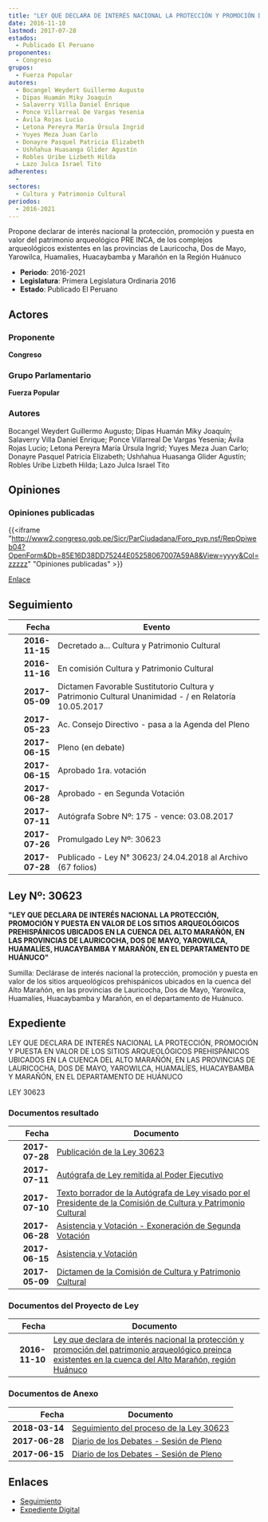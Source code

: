 ```yaml
---
title: "LEY QUE DECLARA DE INTERÉS NACIONAL LA PROTECCIÓN Y PROMOCIÓN DEL PATRIMONIO ARQUEOLÓGICO PREINCA EXISTENTES EN LA CUENCA DEL ALTO MARAÑÓN, REGIÓN HUÁNUCO"
date: 2016-11-10
lastmod: 2017-07-28
estados: 
  - Publicado El Peruano
proponentes: 
  - Congreso
grupos: 
  - Fuerza Popular
autores: 
  - Bocangel Weydert Guillermo Augusto
  - Dipas Huamán Miky Joaquín
  - Salaverry Villa Daniel Enrique
  - Ponce Villarreal De Vargas Yesenia
  - Ávila Rojas Lucio
  - Letona Pereyra María Úrsula Ingrid
  - Yuyes Meza Juan Carlo
  - Donayre Pasquel Patricia Elizabeth
  - Ushñahua Huasanga Glider Agustín
  - Robles Uribe Lizbeth Hilda
  - Lazo Julca Israel Tito
adherentes: 
  - 
sectores: 
  - Cultura y Patrimonio Cultural
periodos: 
  - 2016-2021
---
```


Propone declarar de interés nacional la protección, promoción y puesta en valor del patrimonio arqueológico PRE INCA, de los complejos arqueológicos existentes en las provincias de Lauricocha, Dos de Mayo, Yarowilca, Huamalies, Huacaybamba y Marañón en la Región Huánuco

- **Periodo**: 2016-2021
- **Legislatura**: Primera Legislatura Ordinaria 2016
- **Estado**: Publicado El Peruano

## Actores

### Proponente

**Congreso**

### Grupo Parlamentario

**Fuerza Popular**

### Autores

Bocangel Weydert Guillermo Augusto; Dipas Huamán Miky Joaquín; Salaverry Villa Daniel Enrique; Ponce Villarreal De Vargas Yesenia; Ávila Rojas Lucio; Letona Pereyra María Úrsula Ingrid; Yuyes Meza Juan Carlo; Donayre Pasquel Patricia Elizabeth; Ushñahua Huasanga Glider Agustín; Robles Uribe Lizbeth Hilda; Lazo Julca Israel Tito


## Opiniones

### Opiniones publicadas

{{<iframe "http://www2.congreso.gob.pe/Sicr/ParCiudadana/Foro_pvp.nsf/RepOpiweb04?OpenForm&Db=85E16D38DD75244E05258067007A59A8&View=yyyy&Col=zzzzz" "Opiniones publicadas" >}}

[Enlace](http://www2.congreso.gob.pe/Sicr/ParCiudadana/Foro_pvp.nsf/RepOpiweb04?OpenForm&Db=85E16D38DD75244E05258067007A59A8&View=yyyy&Col=zzzzz)

## Seguimiento

| Fecha | Evento |
|------:|--------|
| **2016-11-15** | Decretado a... Cultura y Patrimonio Cultural|
| **2016-11-16** | En comisión Cultura y Patrimonio Cultural|
| **2017-05-09** | Dictamen Favorable Sustitutorio Cultura y Patrimonio Cultural Unanimidad - / en Relatoría 10.05.2017|
| **2017-05-23** | Ac. Consejo Directivo - pasa a la Agenda del Pleno|
| **2017-06-15** | Pleno (en debate)|
| **2017-06-15** | Aprobado 1ra. votación|
| **2017-06-28** | Aprobado - en Segunda Votación|
| **2017-07-11** | Autógrafa Sobre Nº: 175 - vence: 03.08.2017|
| **2017-07-26** | Promulgado Ley Nº: 30623|
| **2017-07-28** | Publicado - Ley N° 30623/ 24.04.2018 al Archivo (67 folios)|

## Ley Nº: 30623

**"LEY QUE DECLARA DE INTERÉS NACIONAL LA PROTECCIÓN, PROMOCIÓN Y PUESTA EN VALOR DE LOS SITIOS ARQUEOLÓGICOS PREHISPÁNICOS UBICADOS EN LA CUENCA DEL ALTO MARAÑÓN, EN LAS PROVINCIAS DE LAURICOCHA, DOS DE MAYO, YAROWILCA, HUAMALÍES, HUACAYBAMBA Y MARAÑÓN, EN EL DEPARTAMENTO DE HUÁNUCO"**

Sumilla: Declárase de interés nacional la protección, promoción y puesta en valor de los sitios arqueológicos prehispánicos ubicados en la cuenca del Alto Marañón, en las provincias de Lauricocha, Dos de Mayo, Yarowilca, Huamalíes, Huacaybamba y Marañón, en el departamento de Huánuco.


## Expediente

LEY QUE DECLARA DE INTERÉS NACIONAL LA PROTECCIÓN, PROMOCIÓN Y PUESTA EN VALOR DE LOS SITIOS ARQUEOLÓGICOS PREHISPÁNICOS UBICADOS EN LA CUENCA DEL ALTO MARAÑÓN, EN LAS PROVINCIAS DE LAURICOCHA, DOS DE MAYO, YAROWILCA, HUAMALÍES, HUACAYBAMBA Y MARAÑÓN, EN EL DEPARTAMENTO DE HUÁNUCO

LEY 30623


### Documentos resultado

| Fecha | Documento |
|------:|--------|
| **2017-07-28** | [Publicación de la Ley 30623](http://www.leyes.congreso.gob.pe/Documentos/2016_2021/ADLP/Normas_Legales/30623-LEY.pdf) |
| **2017-07-11** | [Autógrafa de Ley remitida al Poder Ejecutivo](http://www.leyes.congreso.gob.pe/Documentos/2016_2021/ADLP/Texto_Aprobado/AU0060120170711.pdf) |
| **2017-07-10** | [Texto borrador de la Autógrafa de Ley visado por el Presidente de la Comisión de Cultura y Patrimonio Cultural](http://www.leyes.congreso.gob.pe/Documentos/2016_2021/Texto_Borrador_de_Autografa/BAU0060620170710.pdf) |
| **2017-06-28** | [Asistencia y Votación - Exoneración de Segunda Votación](http://www.leyes.congreso.gob.pe/Documentos/2016_2021/Asistencia_y_Votacion/Proyectos_de_Ley/Exoneracion_de_Segunda_Votacion/AV0060120170628..pdf) |
| **2017-06-15** | [Asistencia y Votación](http://www.leyes.congreso.gob.pe/Documentos/2016_2021/Asistencia_y_Votacion/Proyectos_de_Ley/AV0060120170615.pdf) |
| **2017-05-09** | [Dictamen de la Comisión de Cultura y Patrimonio Cultural](http://www.leyes.congreso.gob.pe/Documentos/2016_2021/Dictamenes/Proyectos_de_Ley/00601DC05MAY20170509..pdf) |

### Documentos del Proyecto de Ley

| Fecha | Documento |
|------:|--------|
| **2016-11-10** | [Ley que declara de interés nacional la protección y promoción del patrimonio arqueológico preinca existentes en la cuenca del Alto Marañón, región Huánuco](http://www.leyes.congreso.gob.pe/Documentos/2016_2021/Proyectos_de_Ley_y_de_Resoluciones_Legislativas/PL0060120161110.pdf) |

### Documentos de Anexo

| Fecha | Documento |
|------:|--------|
| **2018-03-14** | [Seguimiento del proceso de la Ley 30623](http://www.leyes.congreso.gob.pe/Documentos/2016_2021/Seguimiento_de_Proyectos_de_Ley/00601PL20180314.pdf) |
| **2017-06-28** | [Diario de los Debates - Sesión de Pleno](http://www2.congreso.gob.pe/Sicr/DiarioDebates/Publicad.nsf/SesionesPleno/05256D6E0073DFE90525814E000C2020/$FILE/SLO-2016-18.pdf) |
| **2017-06-15** | [Diario de los Debates - Sesión de Pleno](http://www2.congreso.gob.pe/Sicr/DiarioDebates/Publicad.nsf/SesionesPleno/05256D6E0073DFE90525814100160860/$FILE/SLO-2016-16A.pdf) |

## Enlaces 

- [Seguimiento](http://www2.congreso.gob.pe/Sicr/TraDocEstProc/CLProLey2016.nsf/f7fff46988ca05b1052578e100829cc7/484a5e09e234d2e30525806800603feb?OpenDocument)
- [Expediente Digital](http://www2.congreso.gob.pehttp://www2.congreso.gob.pe/Sicr/TraDocEstProc/CLProLey2016.nsf/f7fff46988ca05b1052578e100829cc7/484a5e09e234d2e30525806800603feb?OpenDocument&Click=05257FB7005EB655.eb71d0cf91d8294e05256cdf006b5706/$Body/0.1C6C)
